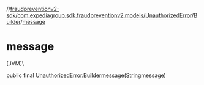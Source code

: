 //[fraudpreventionv2-sdk](../../../../index.md)/[com.expediagroup.sdk.fraudpreventionv2.models](../../index.md)/[UnauthorizedError](../index.md)/[Builder](index.md)/[message](message.md)

# message

[JVM]\

public final [UnauthorizedError.Builder](index.md)[message](message.md)([String](https://docs.oracle.com/javase/8/docs/api/java/lang/String.html)message)
